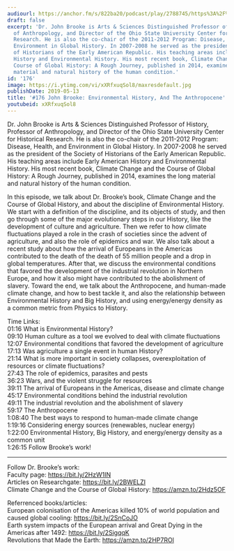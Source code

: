 ```yaml
---
audiourl: https://anchor.fm/s/822ba20/podcast/play/2788745/https%3A%2F%2Fd3ctxlq1ktw2nl.cloudfront.net%2Fproduction%2F2019-2-30%2F12145720-44100-2-db640823b88fe.m4a
draft: false
excerpt: 'Dr. John Brooke is Arts & Sciences Distinguished Professor of History, Professor
  of Anthropology, and Director of the Ohio State University Center for Historical
  Research. He is also the co-chair of the 2011-2012 Program: Disease, Health, and
  Environment in Global History. In 2007-2008 he served as the president of the Society
  of Historians of the Early American Republic. His teaching areas include Early American
  History and Environmental History. His most recent book, Climate Change and the
  Course of Global History: A Rough Journey, published in 2014, examines the long
  material and natural history of the human condition.'
id: '176'
image: https://i.ytimg.com/vi/xXRfxuqSol8/maxresdefault.jpg
publishDate: 2019-05-13
title: '#176 John Brooke: Environmental History, And The Anthropocene'
youtubeid: xXRfxuqSol8
---
```

<div class="timelinks">

Dr. John Brooke is Arts & Sciences Distinguished Professor of History, Professor of Anthropology, and Director of the Ohio State University Center for Historical Research. He is also the co-chair of the 2011-2012 Program: Disease, Health, and Environment in Global History. In 2007-2008 he served as the president of the Society of Historians of the Early American Republic. His teaching areas include Early American History and Environmental History. His most recent book, Climate Change and the Course of Global History: A Rough Journey, published in 2014, examines the long material and natural history of the human condition.

In this episode, we talk about Dr. Brooke’s book, Climate Change and the Course of Global History, and about the discipline of Environmental History. We start with a definition of the discipline, and its objects of study, and then go through some of the major evolutionary steps in our History, like the development of culture and agriculture. Then we refer to how climate fluctuations played a role in the crash of societies since the advent of agriculture, and also the role of epidemics and war. We also talk about a recent study about how the arrival of Europeans in the Americas contributed to the death of the death of 55 million people and a drop in global temperatures. After that, we discuss the environmental conditions that favored the development of the industrial revolution in Northern Europe, and how it also might have contributed to the abolishment of slavery. Toward the end, we talk about the Anthropocene, and human-made climate change, and how to best tackle it, and also the relationship between Environmental History and Big History, and using energy/energy density as a common metric from Physics to History.

Time Links:  
<time>01:16</time> What is Environmental History?  
<time>09:10</time> Human culture as a tool we evolved to deal with climate fluctuations                           
<time>12:07</time> Environmental conditions that favored the development of agriculture                             
<time>17:13</time> Was agriculture a single event in human History?                           
<time>21:14</time> What is more important in society collapses, overexploitation of resources or climate fluctuations?                          
<time>27:43</time> The role of epidemics, parasites and pests                        
<time>36:23</time> Wars, and the violent struggle for resources              
<time>39:11</time> The arrival of Europeans in the Americas, disease and climate change        
<time>45:17</time> Environmental conditions behind the industrial revolution          
<time>49:11</time> The industrial revolution and the abolishment of slavery    
<time>59:17</time> The Anthropocene   
<time>1:08:40</time> The best ways to respond to human-made climate change  
<time>1:19:16</time> Considering energy sources (renewables, nuclear energy)  
<time>1:22:00</time> Environmental History, Big History, and energy/energy density as a common unit       
<time>1:26:15</time> Follow Brooke’s work!

---

Follow Dr. Brooke’s work:  
Faculty page: https://bit.ly/2HzW1IN  
Articles on Researchgate: https://bit.ly/2BWELZI  
Climate Change and the Course of Global History: https://amzn.to/2Hdz5OF

Referrenced books/articles:  
European colonisation of the Americas killed 10% of world population and caused global cooling: https://bit.ly/2SnCoJO  
Earth system impacts of the European arrival and Great Dying in the Americas after 1492: https://bit.ly/2SigqqK  
Revolutions that Made the Earth: https://amzn.to/2HP7ROl
</div>

